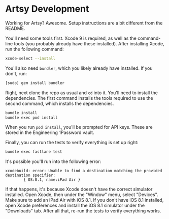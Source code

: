 Artsy Development
=================

Working for Artsy? Awesome. Setup instructions are a bit different from the README.

You'll need some tools first. Xcode 9 is required, as well as the command-line tools (you probably already have these installed). After installing Xcode, run the following command:

```sh
xcode-select --install
```

You'll also need `bundler`, which you likely already have installed. If you don't, run:

```sh
[sudo] gem install bundler
```

Right, next clone the repo as usual and `cd` into it. You'll need to install the dependencies. The first command installs the tools required to use the second command, which installs the dependencies.

```sh
bundle install
bundle exec pod install
```

When you run `pod install`, you'll be prompted for API keys. These are stored in the Engineering 1Password vault.

Finally, you can run the tests to verify everything is set up right:

```sh
bundle exec fastlane test
```

It's possible you'll run into the following error:

```
xcodebuild: error: Unable to find a destination matching the provided destination specifier:
		{ OS:8.1, name:iPad Air }
```

If that happens, it's because Xcode doesn't have the correct simulator installed. Open Xcode, then under the "Window" menu, select "Devices". Make sure to add an iPad Air with iOS 8.1. If you don't have iOS 8.1 installed, open Xcode preferences and install the iOS 8.1 simulator under the "Downloads" tab. After all that, re-run the tests to verify everything works. 
